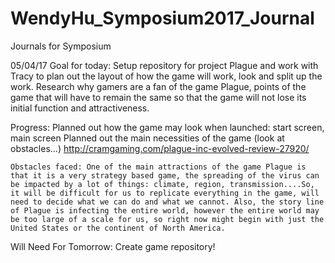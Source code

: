 # WendyHu_Symposium2017_Journal
Journals for Symposium 

05/04/17
Goal for today:
  Setup repository for project Plague and work with Tracy to plan out the layout of how the game will work, look and split up the work.
  Research why gamers are a fan of the game Plague, points of the game that will have to remain the same so that the game will not lose its initial function and attractiveness. 
  
  Progress:
    Planned out how the game may look when launched: start screen, main screen
    Planned out the main necessities of the game (look at obstacles...)
    http://cramgaming.com/plague-inc-evolved-review-27920/
    
    Obstacles faced: One of the main attractions of the game Plague is that it is a very strategy based game, the spreading of the virus can be impacted by a lot of things: climate, region, transmission....So, it will be difficult for us to replicate everything in the game, will need to decide what we can do and what we cannot. Also, the story line of Plague is infecting the entire world, however the entire world may be too large of a scale for us, so right now might begin with just the United States or the continent of North America.

  Will Need For Tomorrow:
    Create game repository! 
